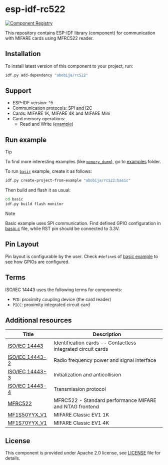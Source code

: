 # esp-idf-rc522

[![Component Registry](https://components.espressif.com/components/abobija/rc522/badge.svg)](https://components.espressif.com/components/abobija/rc522)

This repository contains ESP-IDF library (component) for communication with MIFARE cards using MFRC522 reader.

## Installation

To install latest version of this component to your project, run:

```bash
idf.py add-dependency "abobija/rc522"
```

## Support

- ESP-IDF version: ^5
- Communication protocols: SPI and I2C
- Cards: MIFARE 1K, MIFARE 4K and MIFARE Mini
- Card memory operations:
    - Read and Write ([example](examples/read_write))

## Run example

> [!TIP]
> To find more interesting examples (like [`memory_dump`](examples/memory_dump)), go to [examples](examples) folder.

To run [`basic`](examples/basic) example, create it as follows:

```bash
idf.py create-project-from-example "abobija/rc522:basic"
```

Then build and flash it as usual:

```bash
cd basic
idf.py build flash monitor
```

> [!NOTE]
> Basic example uses SPI communication. Find defined GPIO configuration in [basic.c](examples/basic/main/basic.c) file, while RST pin should be connected to 3.3V.

## Pin Layout

Pin layout is configurable by the user. Check `#define`s of [basic example](examples/basic/main/basic.c) to see how GPIOs are configured.

## Terms

ISO/IEC 14443 uses the following terms for components:
  - `PCD`: proximity coupling device (the card reader)
  - `PICC`: proximity integrated circuit card

## Additional resources

| Title | Description |
| ----- | ----------- |
| [ISO/IEC 14443](https://en.wikipedia.org/wiki/ISO/IEC_14443) | Identification cards -- Contactless integrated circuit cards |
| [ISO/IEC 14443-2](http://www.emutag.com/iso/14443-2.pdf) | Radio frequency power and signal interface |
| [ISO/IEC 14443-3](http://www.emutag.com/iso/14443-3.pdf) | Initialization and anticollision |
| [ISO/IEC 14443-4](http://www.emutag.com/iso/14443-4.pdf) | Transmission protocol |
| [MFRC522](https://www.nxp.com/docs/en/data-sheet/MFRC522.pdf) | MFRC522 - Standard performance MIFARE and NTAG frontend |
| [MF1S50YYX_V1](https://www.nxp.com/docs/en/data-sheet/MF1S50YYX_V1.pdf) | MIFARE Classic EV1 1K |
| [MF1S70YYX_V1](https://www.nxp.com/docs/en/data-sheet/MF1S70YYX_V1.pdf) | MIFARE Classic EV1 4K |


## License

This component is provided under Apache 2.0 license, see [LICENSE](LICENSE) file for details.

